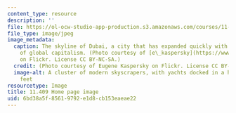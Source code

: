 ```yaml
---
content_type: resource
description: ''
file: https://ol-ocw-studio-app-production.s3.amazonaws.com/courses/11-409-institutions-of-modern-capitalism-spring-2020/6bd38a5f85619792e1d8cb153eaeae22_11-409s20.jpg
file_type: image/jpeg
image_metadata:
  caption: The skyline of Dubai, a city that has expanded quickly with the advent
    of global capitalism. (Photo courtesy of [e\_kaspersky](https://www.flickr.com/photos/e_kaspersky/8113482453)
    on Flickr. License CC BY-NC-SA.)
  credit: (Photo courtesy of Eugene Kaspersky on Flickr. License CC BY-NC-SA.)
  image-alt: A cluster of modern skyscrapers, with yachts docked in a harbor at their
    feet
resourcetype: Image
title: 11.409 Home page image
uid: 6bd38a5f-8561-9792-e1d8-cb153eaeae22
---
```

